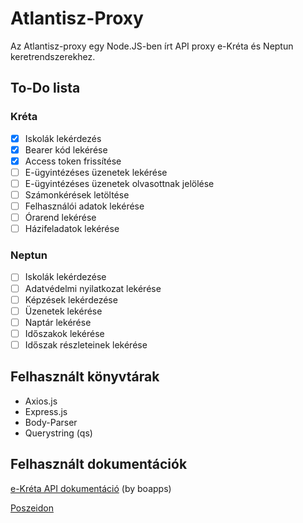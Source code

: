 # Atlantisz-Proxy

Az Atlantisz-proxy egy Node.JS-ben írt API proxy e-Kréta és Neptun keretrendszerekhez. 

## To-Do lista

### Kréta

- [x] Iskolák lekérdezés
- [x] Bearer kód lekérése
- [x] Access token frissítése
- [ ] E-ügyintézéses üzenetek lekérése
- [ ] E-ügyintézéses üzenetek olvasottnak jelölése
- [ ] Számonkérések letöltése
- [ ] Felhasználói adatok lekérése
- [ ] Órarend lekérése
- [ ] Házifeladatok lekérése

### Neptun

- [ ] Iskolák lekérdezése
- [ ] Adatvédelmi nyilatkozat lekérése
- [ ] Képzések lekérdezése
- [ ] Üzenetek lekérése
- [ ] Naptár lekérése
- [ ] Időszakok lekérése
- [ ] Időszak részleteinek lekérése

## Felhasznált könyvtárak

- Axios.js
- Express.js
- Body-Parser
- Querystring (qs)

## Felhasznált dokumentációk

[e-Kréta API dokumentáció](https://github.com/boapps/e-kreta-api-docs) (by boapps)

[Poszeidon](https://github.com/RuzsaGergely/Poszeidon)